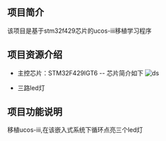 ## 项目简介
  该项目是基于stm32f429芯片的ucos-iii移植学习程序
## 项目资源介绍
  - 主控芯片：STM32F429IGT6
  -- 芯片简介如下
     ![ds](https://user-images.githubusercontent.com/27724491/229035390-1d782f36-224e-4a21-b1b6-5d107b6d88b2.png)

  
  - 三路led灯
## 项目功能说明
  移植ucos-iii,在该嵌入式系统下循环点亮三个led灯

